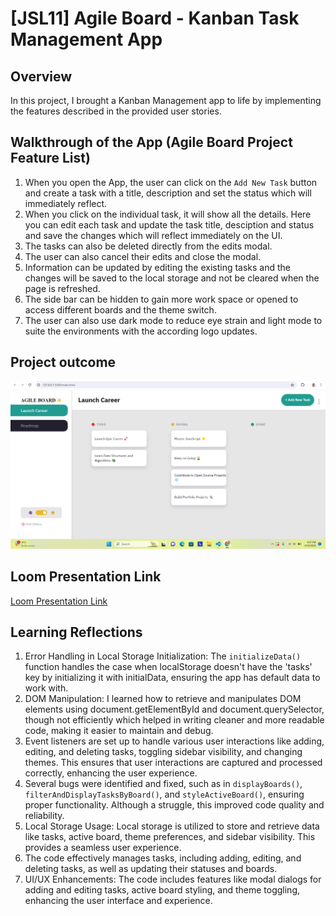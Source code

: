 # [JSL11] Agile Board - Kanban Task Management App

## Overview

In this project, I brought a Kanban Management app to life by implementing the features described in the provided user stories.

## Walkthrough of the App (Agile Board Project Feature List)

1. When you open the App, the user can click on the `Add New Task` button and create a task with a title, description and set the status which will immediately reflect.
2. When you click on the individual task, it will show all the details. Here you can edit each task and update the task title, desciption and status and save the changes which will reflect immediately on the UI.
3. The tasks can also be deleted directly from the edits modal.
4. The user can also cancel their edits and close the modal.
5. Information can be updated by editing the existing tasks and the changes will be saved to the local storage and not be cleared when the page is refreshed.
6. The side bar can be hidden to gain more work space or opened to access different boards and the theme switch.
7. The user can also use dark mode to reduce eye strain and light mode to suite the environments with the according logo updates.

## Project outcome

![alt text](MyJSL11.png)

## Loom Presentation Link

[Loom Presentation Link](https://www.loom.com/share/7f79746ce8ac44589f95f61da820ee10?sid=334573d2-2e4f-4acf-afec-eef55fa46d11)

## Learning Reflections

1. Error Handling in Local Storage Initialization: The `initializeData()` function handles the case when localStorage doesn't have the 'tasks' key by initializing it with initialData, ensuring the app has default data to work with.
2. DOM Manipulation: I learned how to retrieve and manipulates DOM elements using document.getElementById and document.querySelector, though not efficiently which helped in writing cleaner and more readable code, making it easier to maintain and debug.
3. Event listeners are set up to handle various user interactions like adding, editing, and deleting tasks, toggling sidebar visibility, and changing themes. This ensures that user interactions are captured and processed correctly, enhancing the user experience.
4. Several bugs were identified and fixed, such as in `displayBoards()`, `filterAndDisplayTasksByBoard()`, and `styleActiveBoard()`, ensuring proper functionality. Although a struggle, this improved code quality and reliability.
5. Local Storage Usage: Local storage is utilized to store and retrieve data like tasks, active board, theme preferences, and sidebar visibility. This provides a seamless user experience.
6. The code effectively manages tasks, including adding, editing, and deleting tasks, as well as updating their statuses and boards.
7. UI/UX Enhancements: The code includes features like modal dialogs for adding and editing tasks, active board styling, and theme toggling, enhancing the user interface and experience.
